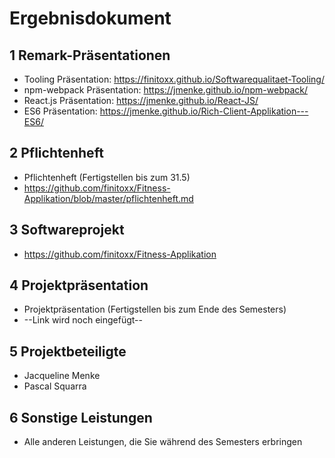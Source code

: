 # Ergebnisdokument

## 1 Remark-Präsentationen

  - Tooling Präsentation: https://finitoxx.github.io/Softwarequalitaet-Tooling/
  - npm-webpack Präsentation: https://jmenke.github.io/npm-webpack/
  - React.js Präsentation: https://jmenke.github.io/React-JS/
  - ES6 Präsentation: https://jmenke.github.io/Rich-Client-Applikation---ES6/
   
## 2 Pflichtenheft

   - Pflichtenheft (Fertigstellen bis zum 31.5)
   - https://github.com/finitoxx/Fitness-Applikation/blob/master/pflichtenheft.md
   
## 3 Softwareprojekt

   - https://github.com/finitoxx/Fitness-Applikation
   
## 4 Projektpräsentation

   - Projektpräsentation (Fertigstellen bis zum Ende des Semesters)
   - --Link wird noch eingefügt--
   
## 5 Projektbeteiligte

   - Jacqueline Menke
   - Pascal Squarra
   
## 6 Sonstige Leistungen

   - Alle anderen Leistungen, die Sie während des Semesters erbringen
